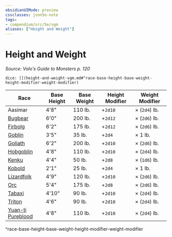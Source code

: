 ```yaml
---
obsidianUIMode: preview
cssclasses: json5e-note
tags:
- compendium/src/5e/vgm
aliases: ["Height and Weight"]
---
```

# Height and Weight
*Source: Volo's Guide to Monsters p. 120* 

`dice: [](height-and-weight-vgm.md#^race-base-height-base-weight-height-modifier-weight-modifier)`

| Race | Base Height | Base Weight | Height Modifier | Weight Modifier |
|------|-------------|-------------|-----------------|-----------------|
| Aasimar | 4'8" | 110 lb. | +`2d10` | × (`2d4`) lb. |
| [Bugbear](compendium/races/bugbear-mpmm.md) | 6'0" | 200 lb. | +`2d12` | × (`2d6`) lb. |
| [Firbolg](compendium/races/firbolg-mpmm.md) | 6'2" | 175 lb. | +`2d12` | × (`2d6`) lb. |
| [Goblin](compendium/races/goblin-mpmm.md) | 3'5" | 35 lb. | +`2d4` | × 1 lb. |
| [Goliath](compendium/races/goliath-mpmm.md) | 6'2" | 200 lb. | +`2d10` | × (`2d6`) lb. |
| [Hobgoblin](compendium/races/hobgoblin-mpmm.md) | 4'8" | 110 lb. | +`2d10` | × (`2d4`) lb. |
| [Kenku](compendium/races/kenku-mpmm.md) | 4'4" | 50 lb. | +`2d8` | × (`1d6`) lb. |
| [Kobold](compendium/races/kobold-mpmm.md) | 2'1" | 25 lb. | +`2d4` | × 1 lb. |
| [Lizardfolk](compendium/races/lizardfolk-mpmm.md) | 4'9" | 120 lb. | +`2d10` | × (`2d6`) lb. |
| [Orc](compendium/races/orc-mpmm.md) | 5'4" | 175 lb. | +`2d8` | × (`2d6`) lb. |
| [Tabaxi](compendium/races/tabaxi-mpmm.md) | 4'10" | 90 lb. | +`2d10` | × (`2d4`) lb. |
| [Triton](compendium/races/triton-mpmm.md) | 4'6" | 90 lb. | +`2d10` | × (`2d4`) lb. |
| [Yuan-ti Pureblood](compendium/races/yuan-ti-mpmm.md) | 4'8" | 110 lb. | +`2d10` | × (`2d4`) lb. |
^race-base-height-base-weight-height-modifier-weight-modifier